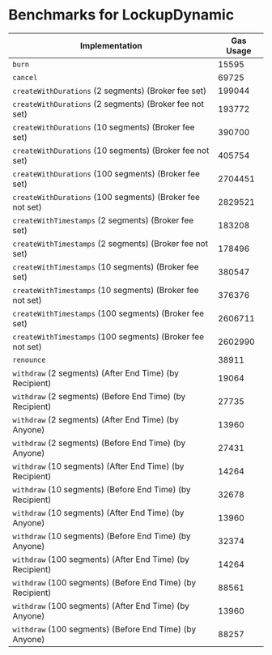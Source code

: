 # Benchmarks for LockupDynamic

| Implementation                                             | Gas Usage |
| ---------------------------------------------------------- | --------- |
| `burn`                                                     | 15595     |
| `cancel`                                                   | 69725     |
| `createWithDurations` (2 segments) (Broker fee set)        | 199044    |
| `createWithDurations` (2 segments) (Broker fee not set)    | 193772    |
| `createWithDurations` (10 segments) (Broker fee set)       | 390700    |
| `createWithDurations` (10 segments) (Broker fee not set)   | 405754    |
| `createWithDurations` (100 segments) (Broker fee set)      | 2704451   |
| `createWithDurations` (100 segments) (Broker fee not set)  | 2829521   |
| `createWithTimestamps` (2 segments) (Broker fee set)       | 183208    |
| `createWithTimestamps` (2 segments) (Broker fee not set)   | 178496    |
| `createWithTimestamps` (10 segments) (Broker fee set)      | 380547    |
| `createWithTimestamps` (10 segments) (Broker fee not set)  | 376376    |
| `createWithTimestamps` (100 segments) (Broker fee set)     | 2606711   |
| `createWithTimestamps` (100 segments) (Broker fee not set) | 2602990   |
| `renounce`                                                 | 38911     |
| `withdraw` (2 segments) (After End Time) (by Recipient)    | 19064     |
| `withdraw` (2 segments) (Before End Time) (by Recipient)   | 27735     |
| `withdraw` (2 segments) (After End Time) (by Anyone)       | 13960     |
| `withdraw` (2 segments) (Before End Time) (by Anyone)      | 27431     |
| `withdraw` (10 segments) (After End Time) (by Recipient)   | 14264     |
| `withdraw` (10 segments) (Before End Time) (by Recipient)  | 32678     |
| `withdraw` (10 segments) (After End Time) (by Anyone)      | 13960     |
| `withdraw` (10 segments) (Before End Time) (by Anyone)     | 32374     |
| `withdraw` (100 segments) (After End Time) (by Recipient)  | 14264     |
| `withdraw` (100 segments) (Before End Time) (by Recipient) | 88561     |
| `withdraw` (100 segments) (After End Time) (by Anyone)     | 13960     |
| `withdraw` (100 segments) (Before End Time) (by Anyone)    | 88257     |
